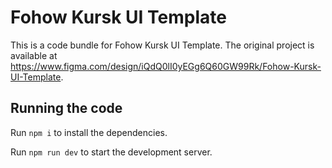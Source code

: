 
  # Fohow Kursk UI Template

  This is a code bundle for Fohow Kursk UI Template. The original project is available at https://www.figma.com/design/iQdQ0lI0yEGg6Q60GW99Rk/Fohow-Kursk-UI-Template.

  ## Running the code

  Run `npm i` to install the dependencies.

  Run `npm run dev` to start the development server.
  